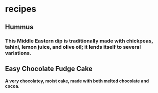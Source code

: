 # recipes

## Hummus
### This Middle Eastern dip is traditionally made with chickpeas, tahini, lemon juice, and olive oil; it lends itself to several variations.

## Easy Chocolate Fudge Cake
#### A very chocolatey, moist cake, made with both melted chocolate and cocoa.
